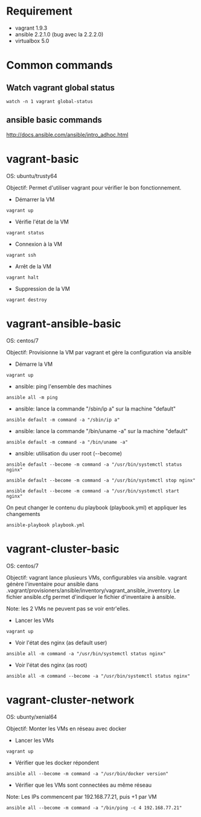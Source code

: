 # Requirement

- vagrant 1.9.3
- ansible 2.2.1.0 (bug avec la 2.2.2.0)
- virtualbox 5.0

# Common commands

## Watch vagrant global status

```
watch -n 1 vagrant global-status
```


## ansible basic commands

http://docs.ansible.com/ansible/intro_adhoc.html


# vagrant-basic

OS: ubuntu/trusty64

Objectif: Permet d'utiliser vagrant pour vérifier le bon fonctionnement.

- Démarrer la VM
```
vagrant up
```

- Vérifie l'état de la VM
```
vagrant status
```

- Connexion à la VM
```
vagrant ssh
```

- Arrêt de la VM
```
vagrant halt
```

- Suppression de la VM
```
vagrant destroy
```

# vagrant-ansible-basic

OS: centos/7

Objectif: Provisionne la VM par vagrant et gère la configuration via ansible

- Démarre la VM
```
vagrant up
```

- ansible: ping l'ensemble des machines
```
ansible all -m ping
```

- ansible: lance la commande "/sbin/ip a" sur la machine "default"
```
ansible default -m command -a "/sbin/ip a"
```

- ansible: lance la commande "/bin/uname -a" sur la machine "default"
```
ansible default -m command -a "/bin/uname -a"
```

- ansible: utilisation du user root (--become)
```
ansible default --become -m command -a "/usr/bin/systemctl status nginx"
```

```
ansible default --become -m command -a "/usr/bin/systemctl stop nginx"
```

```
ansible default --become -m command -a "/usr/bin/systemctl start nginx"
```

On peut changer le contenu du playbook (playbook.yml) et appliquer les changements

```
ansible-playbook playbook.yml
```

# vagrant-cluster-basic

OS: centos/7

Objectif: vagrant lance plusieurs VMs, configurables via ansible. vagrant génère l'inventaire pour ansible dans .vagrant/provisioners/ansible/inventory/vagrant_ansible_inventory. Le fichier ansible.cfg permet d'indiquer le fichier d'inventaire à ansible.

Note: les 2 VMs ne peuvent pas se voir entr'elles.

- Lancer les VMs
```
vagrant up
```

- Voir l'état des nginx (as default user)
```
ansible all -m command -a "/usr/bin/systemctl status nginx"
```

- Voir l'état des nginx (as root)
```
ansible all -m command --become -a "/usr/bin/systemctl status nginx"
```

# vagrant-cluster-network

OS: ubunty/xenial64

Objectif: Monter les VMs en réseau avec docker

- Lancer les VMs
```
vagrant up
```

- Vérifier que les docker répondent
```
ansible all --become -m command -a "/usr/bin/docker version"
```

- Vérifier que les VMs sont connectées au même réseau

Note: Les IPs commencent par 192.168.77.21, puis +1 par VM

```
ansible all --become -m command -a "/bin/ping -c 4 192.168.77.21"
```
